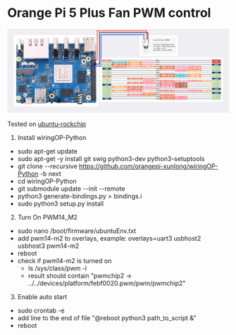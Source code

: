 # Orange Pi 5 Plus Fan PWM control

![Wiring diagram](https://raw.githubusercontent.com/aisaiev/orangepi5plus-fan-pwm/main/wiring.png)

Tested on [ubuntu-rockchip](https://github.com/Joshua-Riek/ubuntu-rockchip)

1. Install wiringOP-Python
 - sudo apt-get update
 - sudo apt-get -y install git swig python3-dev python3-setuptools
 - git clone --recursive https://github.com/orangepi-xunlong/wiringOP-Python -b next
 - cd wiringOP-Python
 - git submodule update --init --remote
 - python3 generate-bindings.py > bindings.i
 - sudo python3 setup.py install
2. Turn On PWM14_M2
 - sudo nano /boot/firmware/ubuntuEnv.txt
 - add pwm14-m2 to overlays, example: overlays=uart3 usbhost2 usbhost3 pwm14-m2
 - reboot
 - check if pwm14-m2 is turned on
    - ls /sys/class/pwm -l
    - result should contain "pwmchip2 -> ../../devices/platform/febf0020.pwm/pwm/pwmchip2"
3. Enable auto start
 - sudo crontab -e
 - add line to the end of file "@reboot python3 path_to_script &"
 - reboot
